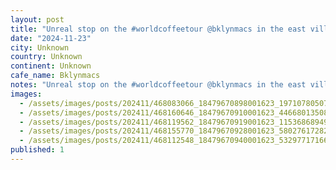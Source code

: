 ```yaml
---
layout: post
title: "Unreal stop on the #worldcoffeetour @bklynmacs in the east village. The best ice cream sandwich I have ever had in my life, and superb espresso."
date: "2024-11-23"
city: Unknown
country: Unknown
continent: Unknown
cafe_name: Bklynmacs
notes: "Unreal stop on the #worldcoffeetour @bklynmacs in the east village. The best ice cream sandwich I have ever had in my life, and superb espresso."
images: 
  - /assets/images/posts/202411/468083066_18479670898001623_1971078050762592931_n_18068291914726602.jpg
  - /assets/images/posts/202411/468160646_18479670910001623_4466801350822284940_n_17889820437104911.jpg
  - /assets/images/posts/202411/468119562_18479670919001623_1153686894926023456_n_18143365702317407.jpg
  - /assets/images/posts/202411/468155770_18479670928001623_5802761728222503858_n_17940517130922185.jpg
  - /assets/images/posts/202411/468112548_18479670940001623_5329771716644683828_n_17869702293247332.jpg
published: 1
---
```

